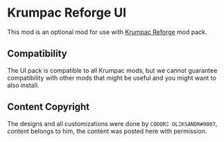 # Krumpac Reforge UI

This mod is an optional mod for use with [Krumpac Reforge](https://valheim.thunderstore.io/package/Krumpac/Krumpac_Reforge_Core/) mod pack. 

## Compatibility

The UI pack is compatible to all Krumpac mods, but we cannot guarantee compatibility with other mods that might be useful and you might want to also install. 

## Content Copyright

The designs and all customizations were done by `CODORΞ OLΞKSANDR#0007`, content belongs to him, the content was posted here with permission.
